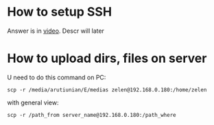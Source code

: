 # How to setup SSH

Answer is in [video](https://youtu.be/JdpcvDCxGfQ?si=5X-3RHpQaM9bOXsT). Descr will later

# How to upload dirs, files on server

U need to do this command on PC:

```
scp -r /media/arutiunian/E/medias zelen@192.168.0.180:/home/zelen
```
with general view:
```
scp -r /path_from server_name@192.168.0.180:/path_where
```
